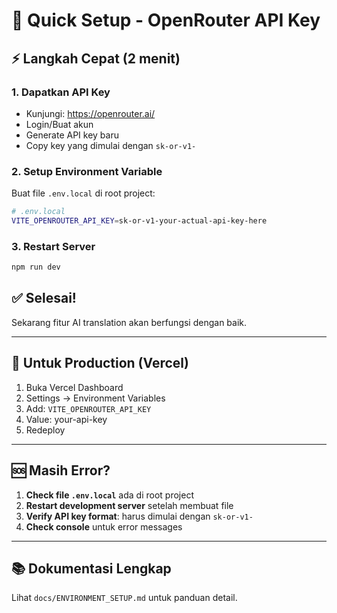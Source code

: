 # 🚀 Quick Setup - OpenRouter API Key

## ⚡ Langkah Cepat (2 menit)

### 1. Dapatkan API Key
- Kunjungi: https://openrouter.ai/
- Login/Buat akun
- Generate API key baru
- Copy key yang dimulai dengan `sk-or-v1-`

### 2. Setup Environment Variable
Buat file `.env.local` di root project:

```bash
# .env.local
VITE_OPENROUTER_API_KEY=sk-or-v1-your-actual-api-key-here
```

### 3. Restart Server
```bash
npm run dev
```

## ✅ Selesai!
Sekarang fitur AI translation akan berfungsi dengan baik.

---

## 🔧 Untuk Production (Vercel)

1. Buka Vercel Dashboard
2. Settings → Environment Variables
3. Add: `VITE_OPENROUTER_API_KEY`
4. Value: your-api-key
5. Redeploy

---

## 🆘 Masih Error?

1. **Check file `.env.local`** ada di root project
2. **Restart development server** setelah membuat file
3. **Verify API key format**: harus dimulai dengan `sk-or-v1-`
4. **Check console** untuk error messages

---

## 📚 Dokumentasi Lengkap
Lihat `docs/ENVIRONMENT_SETUP.md` untuk panduan detail.
